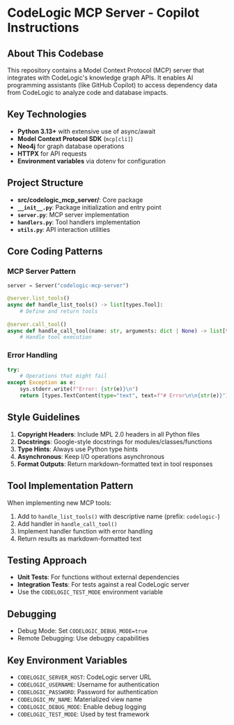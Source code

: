# CodeLogic MCP Server - Copilot Instructions

## About This Codebase

This repository contains a Model Context Protocol (MCP) server that integrates with CodeLogic's knowledge graph APIs. It enables AI programming assistants (like GitHub Copilot) to access dependency data from CodeLogic to analyze code and database impacts.

## Key Technologies

- **Python 3.13+** with extensive use of async/await
- **Model Context Protocol SDK** (`mcp[cli]`)
- **Neo4j** for graph database operations
- **HTTPX** for API requests
- **Environment variables** via dotenv for configuration

## Project Structure

- **src/codelogic_mcp_server/**: Core package
- **`__init__.py`**: Package initialization and entry point  
- **`server.py`**: MCP server implementation  
- **`handlers.py`**: Tool handlers implementation  
- **`utils.py`**: API interaction utilities  

## Core Coding Patterns

### MCP Server Pattern

```python
server = Server("codelogic-mcp-server")

@server.list_tools()
async def handle_list_tools() -> list[types.Tool]:
    # Define and return tools
    
@server.call_tool()
async def handle_call_tool(name: str, arguments: dict | None) -> list[types.TextContent]:
    # Handle tool execution
```

### Error Handling

```python
try:
    # Operations that might fail
except Exception as e:
    sys.stderr.write(f"Error: {str(e)}\n")
    return [types.TextContent(type="text", text=f"# Error\n\n{str(e)}")]
```

## Style Guidelines

1. **Copyright Headers**: Include MPL 2.0 headers in all Python files
2. **Docstrings**: Google-style docstrings for modules/classes/functions
3. **Type Hints**: Always use Python type hints
4. **Asynchronous**: Keep I/O operations asynchronous
5. **Format Outputs**: Return markdown-formatted text in tool responses

## Tool Implementation Pattern

When implementing new MCP tools:

1. Add to `handle_list_tools()` with descriptive name (prefix: `codelogic-`)
2. Add handler in `handle_call_tool()`
3. Implement handler function with error handling
4. Return results as markdown-formatted text

## Testing Approach

- **Unit Tests**: For functions without external dependencies
- **Integration Tests**: For tests against a real CodeLogic server
- Use the `CODELOGIC_TEST_MODE` environment variable

## Debugging

- Debug Mode: Set `CODELOGIC_DEBUG_MODE=true`
- Remote Debugging: Use debugpy capabilities

## Key Environment Variables

- `CODELOGIC_SERVER_HOST`: CodeLogic server URL
- `CODELOGIC_USERNAME`: Username for authentication
- `CODELOGIC_PASSWORD`: Password for authentication
- `CODELOGIC_MV_NAME`: Materialized view name
- `CODELOGIC_DEBUG_MODE`: Enable debug logging
- `CODELOGIC_TEST_MODE`: Used by test framework
